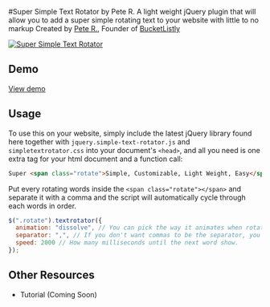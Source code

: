 #Super Simple Text Rotator by Pete R.
A light weight jQuery plugin that will allow you to add a super simple rotating text to your website with little to no markup
Created by [Pete R.](http://www.thepetedesign.com), Founder of [BucketListly](http://www.bucketlistly.com)

[![Super Simple Text Rotator](http://www.thepetedesign.com/images/simple_text_rotator_image.png "Super Simple Text Rotator")](http://www.thepetedesign.com/demos/jquery_super_simple_text_rotator_demo.html)

## Demo
[View demo](http://www.thepetedesign.com/demos/jquery_super_simple_text_rotator_demo.html)

## Usage
To use this on your website, simply include the latest jQuery library found here together with `jquery.simple-text-rotator.js` and `simpletextrotator.css` into your document's `<head>`, and all you need is one extra tag for your html document and a function call:
  
````html
Super <span class="rotate">Simple, Customizable, Light Weight, Easy</span> Text Rotator with Style
````

Put every rotating words inside the `<span class="rotate"></span>` and separate it with a comma and the script will automatically cycle through each words in order.

````javascript
$(".rotate").textrotator({
  animation: "dissolve", // You can pick the way it animates when rotating through words. Options are dissolve (default), fade, flip, flipUp, flipCube, flipCubeUp and spin.
  separator: ",", // If you don't want commas to be the separator, you can define a new separator (|, &, * etc.) by yourself using this field.
  speed: 2000 // How many milliseconds until the next word show.
});
````
## Other Resources
- Tutorial (Coming Soon)
